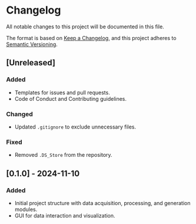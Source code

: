 # Changelog

All notable changes to this project will be documented in this file.

The format is based on [Keep a Changelog](https://keepachangelog.com/en/1.0.0/), and this project adheres to [Semantic Versioning](https://semver.org/spec/v2.0.0.html).

## [Unreleased]

### Added
- Templates for issues and pull requests.
- Code of Conduct and Contributing guidelines.

### Changed
- Updated `.gitignore` to exclude unnecessary files.

### Fixed
- Removed `.DS_Store` from the repository.

## [0.1.0] - 2024-11-10
### Added
- Initial project structure with data acquisition, processing, and generation modules.
- GUI for data interaction and visualization.
